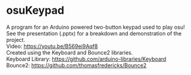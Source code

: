 # osuKeypad
A program for an Arduino powered two-button keypad used to play osu! <br />
See the presentation (.pptx) for a breakdown and demonstration of the project. <br />
Video: https://youtu.be/B569ei9Aqf8
<br />
Created using the Keyboard and Bounce2 libraries. <br />
Keyboard Library: https://github.com/arduino-libraries/Keyboard <br />
Bounce2: https://github.com/thomasfredericks/Bounce2
